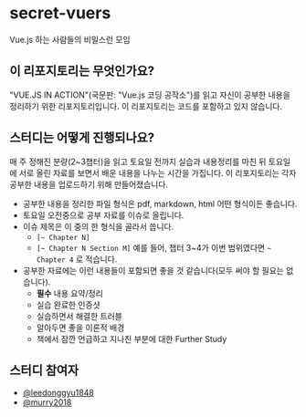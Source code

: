 # secret-vuers
Vue.js 하는 사람들의 비밀스런 모임

## 이 리포지토리는 무엇인가요?
"VUE.JS IN ACTION"(국문판: "Vue.js 코딩 공작소")를 읽고 자신이 공부한 내용을 정리하기 위한 리포지토리입니다. 이 리포지토리는 코드를 포함하고 있지 않습니다.

## 스터디는 어떻게 진행되나요?
매 주 정해진 분량(2~3챕터)을 읽고 토요일 전까지 실습과 내용정리를 마친 뒤 토요일에 서로 올린 자료를 보면서 배운 내용을 나누는 시간을 가집니다. 이 리포지토리는 각자 공부한 내용을 업로드하기 위해 만들어졌습니다.

- 공부한 내용을 정리한 파일 형식은 pdf, markdown, html 어떤 형식이든 좋습니다.
- 토요일 오전중으로 공부 자료를 이슈로 올립니다.
- 이슈 제목은 이 중의 한 형식을 골라서 씁니다.
  - `[~ Chapter N]`
  - `[~ Chapter N Section M]`
  예를 들어, 챕터 3~4가 이번 범위였다면 `~ Chapter 4` 로 적습니다.
- 공부한 자료에는 이런 내용들이 포함되면 좋을 것 같습니다(모두 써야 할 필요는 없습니다).
  - **필수** 내용 요약/정리
  - 실습 완료한 인증샷
  - 실습하면서 해결한 트러블
  - 알아두면 좋을 이론적 배경
  - 책에서 잠깐 언급하고 지나친 부분에 대한 Further Study

## 스터디 참여자
- [@leedonggyu1848](https://github.com/leedonggyu1848)
- [@murry2018](https;//github.com/murry2018)
